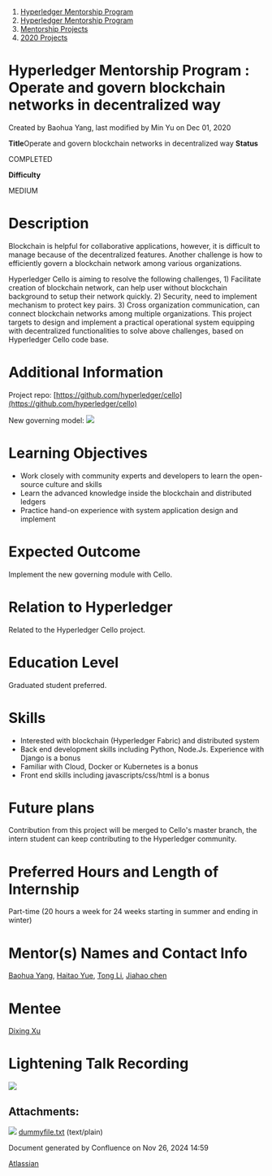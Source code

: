 1. [Hyperledger Mentorship Program](index.html)
2. [Hyperledger Mentorship Program](Hyperledger-Mentorship-Program_21954571.html)
3. [Mentorship Projects](Mentorship-Projects_21954604.html)
4. [2020 Projects](2020-Projects_21963347.html)

# Hyperledger Mentorship Program : Operate and govern blockchain networks in decentralized way

Created by Baohua Yang, last modified by Min Yu on Dec 01, 2020

**Title**Operate and govern blockchain networks in decentralized way **Status**

COMPLETED

**Difficulty**

MEDIUM  

# Description

Blockchain is helpful for collaborative applications, however, it is difficult to manage because of the decentralized features. Another challenge is how to efficiently govern a blockchain network among various organizations.

Hyperledger Cello is aiming to resolve the following challenges, 1) Facilitate creation of blockchain network, can help user without blockchain background to setup their network quickly. 2) Security, need to implement mechanism to protect key pairs. 3) Cross organization communication, can connect blockchain networks among multiple organizations. This project targets to design and implement a practical operational system equipping with decentralized functionalities to solve above challenges, based on Hyperledger Cello code base.

# Additional Information

Project repo: [https://github.com/hyperledger/cello](https://github.com/hyperledger/cello)

New governing model: [![](plugins/servlet/confluence/placeholder/unknown-macro)](https://docs.google.com/document/d/1Dw6cEKaul6FenORNkDcxvPDDKwpl0A5EmcJBlqAWJoU/edit)

# Learning Objectives

- Work closely with community experts and developers to learn the open-source culture and skills
- Learn the advanced knowledge inside the blockchain and distributed ledgers
- Practice hand-on experience with system application design and implement

# Expected Outcome

Implement the new governing module with Cello.

# Relation to Hyperledger

Related to the Hyperledger Cello project.

# Education Level

Graduated student preferred.

# Skills

- Interested with blockchain (Hyperledger Fabric) and distributed system
- Back end development skills including Python, Node.Js. Experience with Django is a bonus
- Familiar with Cloud, Docker or Kubernetes is a bonus
- Front end skills including javascripts/css/html is a bonus

# Future plans

Contribution from this project will be merged to Cello's master branch, the intern student can keep contributing to the Hyperledger community.

# Preferred Hours and Length of Internship

Part-time (20 hours a week for 24 weeks starting in summer and ending in winter)

# Mentor(s) Names and Contact Info

[Baohua Yang](mailto:yangbaohua@gmail.com), [Haitao Yue](mailto:hightallyht@gmail.com), [Tong Li](mailto:litong01@us.ibm.com), [Jiahao chen](mailto:jiahaochen1993@gmail.com)

# Mentee

[Dixing Xu](https://lf-hyperledger.atlassian.net/wiki/people/557058:cd50c900-e1ff-4489-b6ea-bbeeced4eb6d?ref=confluence)

# Lightening Talk Recording

![](plugins/servlet/confluence/placeholder/unknown-attachment)

## Attachments:

![](images/icons/bullet_blue.gif) [dummyfile.txt](attachments/21956120/21964208.txt) (text/plain)

Document generated by Confluence on Nov 26, 2024 14:59

[Atlassian](http://www.atlassian.com/)
